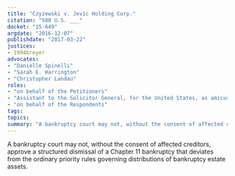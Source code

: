 ```yaml
---
title: "Czyzewski v. Jevic Holding Corp."
citation: "580 U.S. ___"
docket: "15-649"
argdate: "2016-12-07"
publishdate: "2017-03-22"
justices:
- 1994breyer
advocates:
- "Danielle Spinelli"
- "Sarah E. Harrington"
- "Christopher Landau"
roles:
- "on behalf of the Petitioners"
- "Assistant to the Solicitor General, for the United States, as amicus curiae, supporting the Petitioners"
- "on behalf of the Respondents"
tags:
topics:
summary: "A bankruptcy court may not, without the consent of affected creditors, approve a structured dismissal of a Chapter 11 bankruptcy that deviates from the ordinary priority rules governing distributions of bankruptcy estate assets."
---
```

A bankruptcy court may not, without the consent of affected creditors, approve a structured dismissal of a Chapter 11 bankruptcy that deviates from the ordinary priority rules governing distributions of bankruptcy estate assets.

